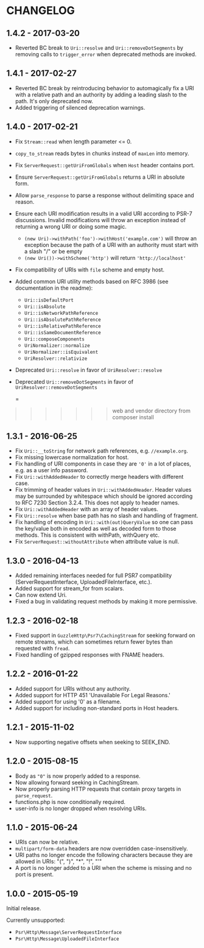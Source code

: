 # CHANGELOG

 
## 1.4.2 - 2017-03-20

* Reverted BC break to `Uri::resolve` and `Uri::removeDotSegments` by removing 
  calls to `trigger_error` when deprecated methods are invoked.

## 1.4.1 - 2017-02-27

* Reverted BC break by reintroducing behavior to automagically fix a URI with a
  relative path and an authority by adding a leading slash to the path. It's only
  deprecated now.
* Added triggering of silenced deprecation warnings.

## 1.4.0 - 2017-02-21

* Fix `Stream::read` when length parameter <= 0.
* `copy_to_stream` reads bytes in chunks instead of `maxLen` into memory.
* Fix `ServerRequest::getUriFromGlobals` when `Host` header contains port.
* Ensure `ServerRequest::getUriFromGlobals` returns a URI in absolute form.
* Allow `parse_response` to parse a response without delimiting space and reason.
* Ensure each URI modification results in a valid URI according to PSR-7 discussions.
  Invalid modifications will throw an exception instead of returning a wrong URI or
  doing some magic.
  - `(new Uri)->withPath('foo')->withHost('example.com')` will throw an exception
    because the path of a URI with an authority must start with a slash "/" or be empty
  - `(new Uri())->withScheme('http')` will return `'http://localhost'`
* Fix compatibility of URIs with `file` scheme and empty host.
* Added common URI utility methods based on RFC 3986 (see documentation in the readme):
  - `Uri::isDefaultPort`
  - `Uri::isAbsolute`
  - `Uri::isNetworkPathReference`
  - `Uri::isAbsolutePathReference`
  - `Uri::isRelativePathReference`
  - `Uri::isSameDocumentReference`
  - `Uri::composeComponents`
  - `UriNormalizer::normalize`
  - `UriNormalizer::isEquivalent`
  - `UriResolver::relativize`
* Deprecated `Uri::resolve` in favor of `UriResolver::resolve`
* Deprecated `Uri::removeDotSegments` in favor of `UriResolver::removeDotSegments`

  =
>>>>>>> web and vendor directory from composer install
## 1.3.1 - 2016-06-25

* Fix `Uri::__toString` for network path references, e.g. `//example.org`.
* Fix missing lowercase normalization for host.
* Fix handling of URI components in case they are `'0'` in a lot of places,
  e.g. as a user info password.
* Fix `Uri::withAddedHeader` to correctly merge headers with different case.
* Fix trimming of header values in `Uri::withAddedHeader`. Header values may
  be surrounded by whitespace which should be ignored according to RFC 7230
  Section 3.2.4. This does not apply to header names.
* Fix `Uri::withAddedHeader` with an array of header values.
* Fix `Uri::resolve` when base path has no slash and handling of fragment.
* Fix handling of encoding in `Uri::with(out)QueryValue` so one can pass the
  key/value both in encoded as well as decoded form to those methods. This is
  consistent with withPath, withQuery etc.
* Fix `ServerRequest::withoutAttribute` when attribute value is null.

## 1.3.0 - 2016-04-13

* Added remaining interfaces needed for full PSR7 compatibility
  (ServerRequestInterface, UploadedFileInterface, etc.).
* Added support for stream_for from scalars.
* Can now extend Uri.
* Fixed a bug in validating request methods by making it more permissive.

## 1.2.3 - 2016-02-18

* Fixed support in `GuzzleHttp\Psr7\CachingStream` for seeking forward on remote
  streams, which can sometimes return fewer bytes than requested with `fread`.
* Fixed handling of gzipped responses with FNAME headers.

## 1.2.2 - 2016-01-22

* Added support for URIs without any authority.
* Added support for HTTP 451 'Unavailable For Legal Reasons.'
* Added support for using '0' as a filename.
* Added support for including non-standard ports in Host headers.

## 1.2.1 - 2015-11-02

* Now supporting negative offsets when seeking to SEEK_END.

## 1.2.0 - 2015-08-15

* Body as `"0"` is now properly added to a response.
* Now allowing forward seeking in CachingStream.
* Now properly parsing HTTP requests that contain proxy targets in
  `parse_request`.
* functions.php is now conditionally required.
* user-info is no longer dropped when resolving URIs.

## 1.1.0 - 2015-06-24

* URIs can now be relative.
* `multipart/form-data` headers are now overridden case-insensitively.
* URI paths no longer encode the following characters because they are allowed
  in URIs: "(", ")", "*", "!", "'"
* A port is no longer added to a URI when the scheme is missing and no port is
  present.

## 1.0.0 - 2015-05-19

Initial release.

Currently unsupported:

- `Psr\Http\Message\ServerRequestInterface`
- `Psr\Http\Message\UploadedFileInterface`

